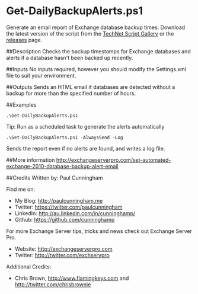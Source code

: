 # Get-DailyBackupAlerts.ps1
Generate an email report of Exchange database backup times. Download the latest version of the script from the [TechNet Script Gallery](https://gallery.technet.microsoft.com/office/Generate-a-report-and-fa3b0540) or the [releases](https://github.com/cunninghamp/Get-DailyBackupAlerts.ps1/releases) page.

##Description
Checks the backup timestamps for Exchange databases and alerts if a database hasn't been backed up recently.

##Inputs
No inputs required, however you should modify the Settings.xml file to suit your environment.

##Outputs
Sends an HTML email if databases are detected without a backup for more than the specified number of hours.

##Examples
```
.\Get-DailyBackupAlerts.ps1
```
Tip: Run as a scheduled task to generate the alerts automatically

```
.\Get-DailyBackupAlerts.ps1 -AlwaysSend -Log
```
Sends the report even if no alerts are found, and writes a log file.

##More information
http://exchangeserverpro.com/set-automated-exchange-2010-database-backup-alert-email

##Credits
Written by: Paul Cunningham

Find me on:

* My Blog:	http://paulcunningham.me
* Twitter:	https://twitter.com/paulcunningham
* LinkedIn:	http://au.linkedin.com/in/cunninghamp/
* Github:	https://github.com/cunninghamp

For more Exchange Server tips, tricks and news check out Exchange Server Pro.

* Website:	http://exchangeserverpro.com
* Twitter:	http://twitter.com/exchservpro

Additional Credits:
* Chris Brown, http://www.flamingkeys.com and http://twitter.com/chrisbrownie

